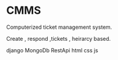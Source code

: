 # CMMS


Computerized ticket management system.

Create , respond ,tickets , heirarcy based.

django
MongoDb
RestApi
html
css
js
